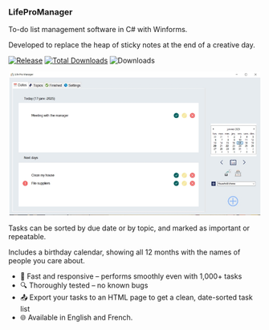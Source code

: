### LifeProManager
To-do list management software in C# with Winforms. 

Developed to replace the heap of sticky notes at the end of a creative day.

[![Release](https://img.shields.io/badge/release-stable-1B4636)](https://github.com/DRossyCPNV/LifeProManager/releases)
[![Total Downloads](https://img.shields.io/github/downloads/DRossyCPNV/LifeProManager/total?color=88aacc&style=flat)](https://github.com/DRossyCPNV/LifeProManager/releases)
![Downloads](https://img.shields.io/github/downloads/DRossyCPNV/LifeProManager/V1.6.1/total?color=88aacc&style=flat)


<p align="center">
<img src="https://raw.githubusercontent.com/DRossyCPNV/LifeProManager/4d955c82a97bf03542b19577d71f0ad2f0027e27/lpm-english.jpg" width="500" alt="screenshot of the main form" >
</p>

Tasks can be sorted by due date or by topic, and marked as important or repeatable.

Includes a birthday calendar, showing all 12 months with the names of people you care about.

- 🚀 Fast and responsive – performs smoothly even with 1,000+ tasks
- 🔍 Thoroughly tested – no known bugs
- 📤 Export your tasks to an HTML page to get a clean, date-sorted task list
- 🌐 Available in English and French.
